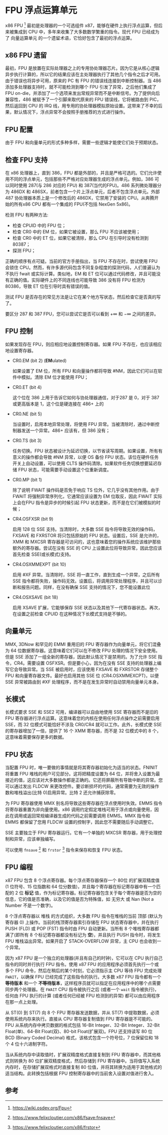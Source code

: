 # FPU 浮点运算单元

x86 FPU [^fpu] 最初是处理器的一个可选组件 x87，能够在硬件上执行浮点运算，但后来被集成到 CPU 中，多年来收集了大多数数学繁重的指令。现代 FPU 已经成为了 向量运算单元 的一个遗留术语，它恰好包含了最初的浮点运算。

## x86 FPU 遗留

最初，FPU 是放置在实际处理器之上的专用协处理器芯片。因为它是从核心逻辑异步执行计算的，所以它的结果应该在主处理器执行了其他几个指令之后才可用。由于错误也将异步可用，原来的 PC 有 FPU 的错误线连接到中断控制器。当 486 添加多处理器支持时，就不可能检测到哪个 FPU 引发了异常，之后他们集成了 FPU on-die，并添加了一个选项来发出常规异常而不是中断信号。为了提供向后兼容性，486 被赋予了一个引脚来取代原来的 FPU 错误线，它将被路由到 PIC，然后返回到 CPU 的 IRQ 线，用专用的协处理器模拟原始设置。这带来了不幸的后果，默认情况下，浮点异常不会按照手册推荐的方式进行操作。

## FPU 配置

由于 FPU 和向量单元的形式多种多样，需要一些逻辑才能使它们处于预期状态。

## 检查 FPU 支持

在 x86 处理器上，直到 386，FPU 都是外部的，并且是严格可选的。它们允许使用不同的浮点单元，包括那些不严格对应处理器生成的浮点单元。例如，386 可以同时使用 287(与 286 对应的 FPU) 和 387(当代的FPU)。486 系列微处理器分为 486DX 和 486SX，前者包含一个片上浮点单元，后者不包含浮点单元。外部 487 协处理器本质上是一个修改后的 486DX，它禁用了安装的 CPU。从奔腾开始的所有x86 CPU 都有一个集成的 FPU(不包括 NexGen 5x86)。

检测 FPU 有两种方法:

- 检查 CPUID 中的 FPU 位；
- 检查 CR0 中的 EM 位，如果它被设置，那么 FPU 不应该被使用；
- 检查 CR0 中的 ET 位，如果它被清除，那么 CPU 在引导时没有检测到 80387；
- 探测 FPU；

正确的顺序有点可疑。当前的官方手册指出，当 FPU 不存在时，尝试使用 FPU 会锁住 CPU。然而，有许多源代码包含不同复杂程度的探测代码，人们普遍认为不执行 fwait 或实际计算。类似地，EM 和 ET 位可以通过代码修改，并且可能没有正确的值。实际硬件上的不同连线也可能导致 386 没有将 FPU 检测为 80386，导致 ET 位在引导时具有错误的值。

测试 FPU 是否存在的常见方法是让它在某个地方写状态，然后检查它是否真的写了。

要区分 287 和 387 FPU，您可以尝试它是否可以看到 $+\infty$ 和 $-\infty$ 之间的差异。

## FPU 控制

如果发现存在 FPU，则应相应地设置控制寄存器。如果 FPU 不存在，也应该相应地设置寄存器。

- CR0.EM (bit 2) (**EM**ulated)

    如果设置了 EM 位，所有 FPU 和向量操作都将导致 #NM，因此它们可以在软件中模拟。清除 EM 位才能使用 FPU；

- CR0.ET (bit 4)

    这个位在 386 上用于告诉它如何与协处理器通信，对于287 是 0，对于 387 或更高版本是 1，这个位是硬连接在 486+ 上的

- CR0.NE (bit 5)

    当设置时，启用本地异常处理，将使用 FPU 异常。当被清除时，通过中断控制器发送一个异常。486+ 应该有，但 386 没有；

- CR0.TS (bit 3)

    任务切换。FPU 状态被设计为延迟切换，以节省读写周期。如果设置，所有有意义的操作都会导致 #NM 异常，以便 OS 备份 FPU 状态。该位在硬件任务开关上自动设置，可以使用 CLTS 操作码清除。如果软件任务切换想要延迟存储 FPU 状态，可能需要手动设置这个位重新调度。

- CR0.MP (bit 1)

    除了说明 FWAIT 操作码是否免于响应 TS 位外，它几乎没有其他作用。由于 FWAIT 将强制异常序列化，它通常应该设置为 EM 位取反，因此 FWAIT 实际上会在FPU 指令是异步的时候引起 FPU 状态更新，而不是在它们被模拟的时候；

- CR4.OSFXSR (bit 9)

    启用 128 位 SSE 支持。当清除时，大多数 SSE 指令将导致无效的操作码，FXSAVE 和 FXRSTOR 将只包括原始的 FPU 状态。设置后，SSE 是允许的，XMM 和 MXCSR 寄存器是可访问的，这也意味着您的操作系统应该维护那些额外的寄存器。尝试在没有 SSE 的 CPU 上设置此位将导致异常，因此您应该首先检查 SSE(或长模式)支持。

- CR4.OSXMMEXPT (bit 10)

    启用 #XF 异常。当清除时，SSE 将一直工作，直到生成一个异常，之后所有 SSE 指令都将失败，操作码无效。设置后，将调用异常处理程序，并且可以诊断和报告问题。同样，在没有确保 SSE 支持的情况下，您不能设置此位

- CR4.OSXSAVE (bit 18)

    启用 XSAVE 扩展，它能够保存 SSE 状态以及其他下一代寄存器状态。再次，在设置之前检查 CPUID 在这种情况下长模式支持是不够的。

## 向量单元

MMX, 3DNow 和罕见的 EMMI 重用旧的 FPU 寄存器作为向量单元，将它们混叠为 64 位数据寄存器。这意味着它们可以在不修改 FPU 处理的情况下安全使用。但是 SSE 添加了一组全新的寄存器，因此默认情况下是禁用的。为了允许 SSE 指令，CR4。需要设置 OSFXSR。但是要小心，因为在没有 SSE 支持的处理器上编写它会导致异常。当 SSE 被启用时，应该使用 FXSAVE 和 FXRSTOR 存储整个 FPU 和向量寄存器文件。最好也启用其他 SSE 位 (CR4.OSXMMEXCPT)，以便 SSE 异常被路由到 #XF 处理程序，而不是在发生异常时自动禁用向量单元本身。

## 长模式

长模式要求 SSE 和 SSE2 可用，编译器可以自由地使用 SSE 寄存器而不是旧的 FPU 寄存器进行浮点运算。这意味着您的内核在使用任何浮点操作之前需要启用 SSE，而 32 位模式可能恰好不涉及 CR0/CR4 就可以工作。此外，长模式使 SSE 的寄存器增加了一倍，提供了 16 个 XMM 寄存器，而不是 32 位模式中的 8 个，这意味着需要保存更多的数据。

## FPU 状态

当配置 FPU 时，唯一要做的事情就是将其寄存器初始化为适当的状态。FNINIT 将重置 FPU 堆栈的用户可见部分。这将把精度设置为 64 位，并将舍入设置为最接近的值，这应该对大多数操作都是正确的。它还将屏蔽所有导致中断的异常。您可以通过发出 FLDCW 来更改控件。要诊断损坏的代码，通常需要为无效的操作数和堆栈溢出(比特 0)启用异常。比特 2 还允许捕获除零。

为 FPU 寄存器使用 MMX 别名将导致这些寄存器在浮点使用时失效。EMMS 指令将寄存器重置为非向量使用。x86 调用约定假定堆栈可用于浮点或向量使用，因此在调用或返回常规编译器生成的代码之前需要调用 EMMS。MMX 指令和 EMMS 都保留了您用 FLDCW 设置的控制字，因此您不需要随后手动调整它。

SSE 主要独立于 FPU 寄存器运行。它有一个单独的 MXCSR 寄存器，用于处理控制和异常，应该单独编写。

可以使用 `fnsave` [^fsave] 和 `frstor` [^frstor] 指令来保存和恢复 FPU 状态。

## FPU 编程

x87 FPU 包含 8 个浮点寄存器。每个浮点寄存器保存一个 80位 的扩展双精度值(1 位符号、15 位指数和 64 位分数值)，并且每个寄存器在标记寄存器中有一个匹配的 2 位 **标记** 值，作为标记寄存器。标记寄存器包含关于每个寄存器是否为空的信息，它的值是否准确，以及它的值是否为特殊值，如 无穷大 或 Nan (Not a Number 不是一个数字)。

8 个浮点寄存器以 堆栈 的方式组织，大多数 FPU 指令在堆栈的当前 顶部 (默认为寄存器 0) 上操作。当前的栈顶寄存器索引存储在 FPU 状态寄存器中，并在执行 PUSH (FLD) 或 POP (FST) 指令时由 FPU 自动更新。当所有 8 个堆栈寄存器都满了(即所有 8 个标记寄存器都没有标记为 **空**)，并且执行 PUSH 指令时，将发生 FPU 堆栈溢出异常。如果开启了 STACK-OVERFLOW 异常，主 CPU 也会收到一个异常。

因为 x87 FPU 是一个独立的处理器(并且有自己的时钟)，它可以在 CPU 执行自己指令的同时并行执行 FPU 指令。使用 x87 FPU 的应用程序必须首先执行一个或多个 FPU 命令，然后在稍后的某个时刻，它必须指示主 CPU 等待 FPU 完成处理 `FWAIT`，以确保 FPU 已经完成了这些指令的执行。大多数 x87 FPU 指令都有一个 **等待版本** 和一个 **不等待版本**，这样程序员就可以指定在应用程序中的哪个点需要同步两个处理器。在 `FWAIT` CPU 指令被执行之后 (或者一个 `wait` 指令被执行)，任何由 FPU 执行的计算 (或者任何已经被 FPU 检测到的异常) 都可以由应用程序在那一点上处理。

从 ST(0) 到 ST(7) 向 8 个 FPU 寄存器发送数据，并从 ST(7) 中提取数据，必须使用系统内存来执行。直接从 CPU 寄存器复制值到 FPU 寄存器是不可能的。FPU 从系统内存中拷贝数据的格式包括 16-Bit Integer、32-Bit Integer、32-Bit Float(单)、64-Bit Float(双)、80-bit Float(扩展双)。FPU 还支持读写 80 位 BCD  (Binary Coded Decimal) 格式，该格式包含一个符号位，7 位保留位和 18 个 4 位十六进制字符。

当从系统内存中读取值时，扩展双精度格式直接复制到 FPU 寄存器中，而其他格式则转换为 80 位扩展双精度格式，然后存储到 FPU 寄存器中。当将值写入系统内存时，在存储扩展双格式时直接复制 80 位值，并将其转换为适用于其他格式的适当结构。此转换包括根据 FPU 控制寄存器中的当前舍入设置对值进行舍入。

## 参考

[^fpu]: <https://wiki.osdev.org/Fpu>
[^fsave]: <https://www.felixcloutier.com/x86/fsave:fnsave>
[^frstor]: <https://www.felixcloutier.com/x86/frstor>
